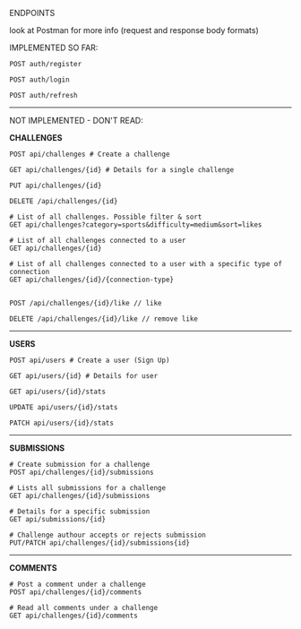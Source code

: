 ENDPOINTS

look at Postman for more info (request and response body formats)

IMPLEMENTED SO FAR:

````
POST auth/register

POST auth/login

POST auth/refresh
````

_____

NOT IMPLEMENTED - DON'T READ:

**CHALLENGES**

```
POST api/challenges # Create a challenge

GET api/challenges/{id} # Details for a single challenge

PUT api/challenges/{id}

DELETE /api/challenges/{id}

# List of all challenges. Possible filter & sort
GET api/challenges?category=sports&difficulty=medium&sort=likes

# List of all challenges connected to a user
GET api/challenges/{id}

# List of all challenges connected to a user with a specific type of connection
GET api/challenges/{id}/{connection-type}


POST /api/challenges/{id}/like // like

DELETE /api/challenges/{id}/like // remove like

```

___

**USERS**

```
POST api/users # Create a user (Sign Up)

GET api/users/{id} # Details for user

GET api/users/{id}/stats

UPDATE api/users/{id}/stats

PATCH api/users/{id}/stats
```

---

**SUBMISSIONS**

````
# Create submission for a challenge
POST api/challenges/{id}/submissions

# Lists all submissions for a challenge
GET api/challenges/{id}/submissions

# Details for a specific submission
GET api/submissions/{id}

# Challenge authour accepts or rejects submission
PUT/PATCH api/challenges/{id}/submissions{id}
````

---

**COMMENTS**

````
# Post a comment under a challenge
POST api/challenges/{id}/comments

# Read all comments under a challenge
GET api/challenges/{id}/comments
````